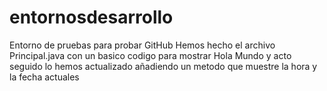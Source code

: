 # entornosdesarrollo
Entorno de pruebas para probar GitHub
Hemos hecho el archivo Principal.java con un basico codigo para mostrar Hola Mundo y acto seguido lo hemos actualizado añadiendo un metodo que muestre la hora y la fecha actuales
